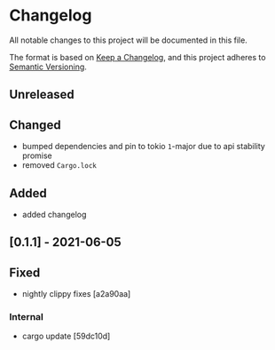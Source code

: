 # Changelog

All notable changes to this project will be documented in this file.

The format is based on [Keep a Changelog](https://keepachangelog.com/en/1.0.0/),
and this project adheres to [Semantic Versioning](https://semver.org/spec/v2.0.0.html).

## Unreleased

## Changed
- bumped dependencies and pin to tokio `1`-major due to api stability promise
- removed `Cargo.lock`

## Added
- added changelog

## [0.1.1] - 2021-06-05

## Fixed
- nightly clippy fixes [a2a90aa]

### Internal
- cargo update [59dc10d]